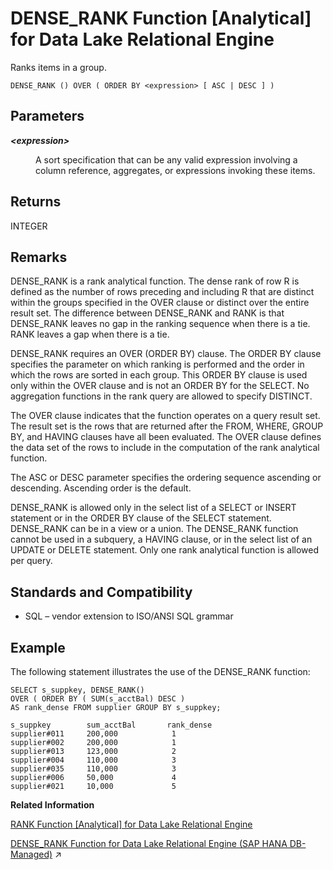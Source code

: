 <!-- loioa54d078b84f21015b96984e51c0cb74a -->

# DENSE\_RANK Function \[Analytical\] for Data Lake Relational Engine

Ranks items in a group.



```
DENSE_RANK () OVER ( ORDER BY <expression> [ ASC | DESC ] )
```



<a name="loioa54d078b84f21015b96984e51c0cb74a__DENSE_RANK_parm1"/>

## Parameters


<dl>
<dt><b>

*<expression\>*

</b></dt>
<dd>

A sort specification that can be any valid expression involving a column reference, aggregates, or expressions invoking these items.



</dd>
</dl>



<a name="loioa54d078b84f21015b96984e51c0cb74a__DENSE_RANK_returns1"/>

## Returns

INTEGER



<a name="loioa54d078b84f21015b96984e51c0cb74a__DENSE_RANK_remarks1"/>

## Remarks

DENSE\_RANK is a rank analytical function. The dense rank of row R is defined as the number of rows preceding and including R that are distinct within the groups specified in the OVER clause or distinct over the entire result set. The difference between DENSE\_RANK and RANK is that DENSE\_RANK leaves no gap in the ranking sequence when there is a tie. RANK leaves a gap when there is a tie.

DENSE\_RANK requires an OVER \(ORDER BY\) clause. The ORDER BY clause specifies the parameter on which ranking is performed and the order in which the rows are sorted in each group. This ORDER BY clause is used only within the OVER clause and is not an ORDER BY for the SELECT. No aggregation functions in the rank query are allowed to specify DISTINCT.

The OVER clause indicates that the function operates on a query result set. The result set is the rows that are returned after the FROM, WHERE, GROUP BY, and HAVING clauses have all been evaluated. The OVER clause defines the data set of the rows to include in the computation of the rank analytical function.

The ASC or DESC parameter specifies the ordering sequence ascending or descending. Ascending order is the default.

DENSE\_RANK is allowed only in the select list of a SELECT or INSERT statement or in the ORDER BY clause of the SELECT statement. DENSE\_RANK can be in a view or a union. The DENSE\_RANK function cannot be used in a subquery, a HAVING clause, or in the select list of an UPDATE or DELETE statement. Only one rank analytical function is allowed per query.



<a name="loioa54d078b84f21015b96984e51c0cb74a__DENSE_RANK_standards1"/>

## Standards and Compatibility

-   SQL – vendor extension to ISO/ANSI SQL grammar



<a name="loioa54d078b84f21015b96984e51c0cb74a__DENSE_RANK_examples1"/>

## Example

The following statement illustrates the use of the DENSE\_RANK function:

```
SELECT s_suppkey, DENSE_RANK()
OVER ( ORDER BY ( SUM(s_acctBal) DESC )
AS rank_dense FROM supplier GROUP BY s_suppkey;

s_suppkey        sum_acctBal       rank_dense
supplier#011     200,000            1
supplier#002     200,000            1
supplier#013     123,000            2
supplier#004     110,000            3
supplier#035     110,000            3
supplier#006     50,000             4
supplier#021     10,000             5
```

**Related Information**  


[RANK Function \[Analytical\] for Data Lake Relational Engine](rank-function-analytical-for-data-lake-relational-engine-a57337e.md "Ranks items in a group.")

[DENSE_RANK Function for Data Lake Relational Engine (SAP HANA DB-Managed)](https://help.sap.com/viewer/a898e08b84f21015969fa437e89860c8/2023_2_QRC/en-US/f68bfad26916474fba05b8e4555bf58e.html "Ranks items in a group.") :arrow_upper_right:


